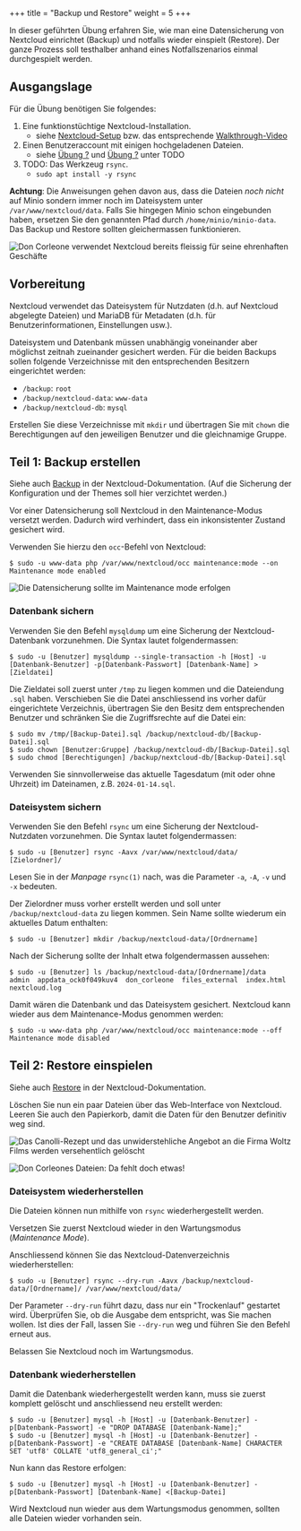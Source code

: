 +++
title = "Backup und Restore"
weight = 5
+++

In dieser geführten Übung erfahren Sie, wie man eine Datensicherung von Nextcloud einrichtet (Backup) und notfalls wieder einspielt (Restore). Der ganze Prozess soll testhalber anhand eines Notfallszenarios einmal durchgespielt werden.

## Ausgangslage

Für die Übung benötigen Sie folgendes:

1. Eine funktionstüchtige Nextcloud-Installation.
    - siehe [Nextcloud-Setup](/wp2-nextcloud/nextcloud-setup) bzw. das entsprechende [Walkthrough-Video](https://www.youtube.com/watch?v=MwYIDH1vaBw)
2. Einen Benutzeraccount mit einigen hochgeladenen Dateien.
    - siehe [Übung ?]() und [Übung ?]() unter TODO
3. TODO: Das Werkzeug `rsync`.
    - `sudo apt install -y rsync`

**Achtung**: Die Anweisungen gehen davon aus, dass die Dateien _noch nicht_ auf Minio sondern immer noch im Dateisystem unter `/var/www/nextcloud/data`. Falls Sie hingegen Minio schon eingebunden haben, ersetzen Sie den genannten Pfad durch `/home/minio/minio-data`. Das Backup und Restore sollten gleichermassen funktionieren.

![Don Corleone verwendet Nextcloud bereits fleissig für seine ehrenhaften Geschäfte](/img/1-nextcloud-before-accident.png)

## Vorbereitung

Nextcloud verwendet das Dateisystem für Nutzdaten (d.h. auf Nextcloud abgelegte Dateien) und MariaDB für Metadaten (d.h. für Benutzerinformationen, Einstellungen usw.).

Dateisystem und Datenbank müssen unabhängig voneinander aber möglichst zeitnah zueinander gesichert werden. Für die beiden Backups sollen folgende Verzeichnisse mit den entsprechenden Besitzern eingerichtet werden:

- `/backup`: `root`
- `/backup/nextcloud-data`: `www-data`
- `/backup/nextcloud-db`: `mysql`

Erstellen Sie diese Verzeichnisse mit `mkdir` und übertragen Sie mit `chown` die Berechtigungen auf den jeweiligen Benutzer und die gleichnamige Gruppe.

## Teil 1: Backup erstellen

Siehe auch [Backup](https://docs.nextcloud.com/server/latest/admin_manual/maintenance/backup.html) in der Nextcloud-Dokumentation. (Auf die Sicherung der Konfiguration und der Themes soll hier verzichtet werden.)

Vor einer Datensicherung soll Nextcloud in den Maintenance-Modus versetzt werden. Dadurch wird verhindert, dass ein inkonsistenter Zustand gesichert wird.

Verwenden Sie hierzu den `occ`-Befehl von Nextcloud:

    $ sudo -u www-data php /var/www/nextcloud/occ maintenance:mode --on
    Maintenance mode enabled

![Die Datensicherung sollte im _Maintenance mode_ erfolgen](/img/2-nextcloud-maintenance-mode.png)

### Datenbank sichern

Verwenden Sie den Befehl `mysqldump` um eine Sicherung der Nextcloud-Datenbank vorzunehmen. Die Syntax lautet folgendermassen:

    $ sudo -u [Benutzer] mysqldump --single-transaction -h [Host] -u [Datenbank-Benutzer] -p[Datenbank-Passwort] [Datenbank-Name] > [Zieldatei]

Die Zieldatei soll zuerst unter `/tmp` zu liegen kommen und die Dateiendung `.sql` haben. Verschieben Sie die Datei anschliessend ins vorher dafür eingerichtete Verzeichnis, übertragen Sie den Besitz dem entsprechenden Benutzer und schränken Sie die Zugriffsrechte auf die Datei ein:

    $ sudo mv /tmp/[Backup-Datei].sql /backup/nextcloud-db/[Backup-Datei].sql
    $ sudo chown [Benutzer:Gruppe] /backup/nextcloud-db/[Backup-Datei].sql
    $ sudo chmod [Berechtigungen] /backup/nextcloud-db/[Backup-Datei].sql

Verwenden Sie sinnvollerweise das aktuelle Tagesdatum (mit oder ohne Uhrzeit) im Dateinamen, z.B. `2024-01-14.sql`.

### Dateisystem sichern

Verwenden Sie den Befehl `rsync` um eine Sicherung der Nextcloud-Nutzdaten vorzunehmen. Die Syntax lautet folgendermassen:

    $ sudo -u [Benutzer] rsync -Aavx /var/www/nextcloud/data/ [Zielordner]/

Lesen Sie in der _Manpage_ `rsync(1)` nach, was die Parameter `-a`, `-A`, `-v` und `-x` bedeuten.

Der Zielordner muss vorher erstellt werden und soll unter `/backup/nextcloud-data` zu liegen kommen. Sein Name sollte wiederum ein aktuelles Datum enthalten:

    $ sudo -u [Benutzer] mkdir /backup/nextcloud-data/[Ordnername]

Nach der Sicherung sollte der Inhalt etwa folgendermassen aussehen:

    $ sudo -u [Benutzer] ls /backup/nextcloud-data/[Ordnername]/data
    admin  appdata_ock0f049kuv4  don_corleone  files_external  index.html  nextcloud.log

Damit wären die Datenbank und das Dateisystem gesichert. Nextcloud kann wieder aus dem Maintenance-Modus genommen werden:

    $ sudo -u www-data php /var/www/nextcloud/occ maintenance:mode --off
    Maintenance mode disabled

## Teil 2: Restore einspielen

Siehe auch [Restore](https://docs.nextcloud.com/server/latest/admin_manual/maintenance/restore.html) in der Nextcloud-Dokumentation.

Löschen Sie nun ein paar Dateien über das Web-Interface von Nextcloud. Leeren Sie auch den Papierkorb, damit die Daten für den Benutzer definitiv weg sind.

![Das Canolli-Rezept und das unwiderstehliche Angebot an die Firma _Woltz Films_ werden versehentlich gelöscht](/img/3-nextcloud-files-deleting.png)

![Don Corleones Dateien: Da fehlt doch etwas!](/img/4-nextcloud-files-deleted.png)

### Dateisystem wiederherstellen

Die Dateien können nun mithilfe von `rsync` wiederhergestellt werden.

Versetzen Sie zuerst Nextcloud wieder in den Wartungsmodus (_Maintenance Mode_).

Anschliessend können Sie das Nextcloud-Datenverzeichnis wiederherstellen:

    $ sudo -u [Benutzer] rsync --dry-run -Aavx /backup/nextcloud-data/[Ordnername]/ /var/www/nextcloud/data/

Der Parameter `--dry-run` führt dazu, dass nur ein "Trockenlauf" gestartet wird. Überprüfen Sie, ob die Ausgabe dem entspricht, was Sie machen wollen. Ist dies der Fall, lassen Sie `--dry-run` weg und führen Sie den Befehl erneut aus.

Belassen Sie Nextcloud noch im Wartungsmodus.

### Datenbank wiederherstellen

Damit die Datenbank wiederhergestellt werden kann, muss sie zuerst komplett gelöscht und anschliessend neu erstellt werden:

    $ sudo -u [Benutzer] mysql -h [Host] -u [Datenbank-Benutzer] -p[Datenbank-Passwort] -e "DROP DATABASE [Datenbank-Name];"
    $ sudo -u [Benutzer] mysql -h [Host] -u [Datenbank-Benutzer] -p[Datenbank-Passwort] -e "CREATE DATABASE [Datenbank-Name] CHARACTER SET 'utf8' COLLATE 'utf8_general_ci';"

Nun kann das Restore erfolgen:

    $ sudo -u [Benutzer] mysql -h [Host] -u [Datenbank-Benutzer] -p[Datenbank-Passwort] [Datenbank-Name] <[Backup-Datei]

Wird Nextcloud nun wieder aus dem Wartungsmodus genommen, sollten alle Dateien wieder vorhanden sein.
